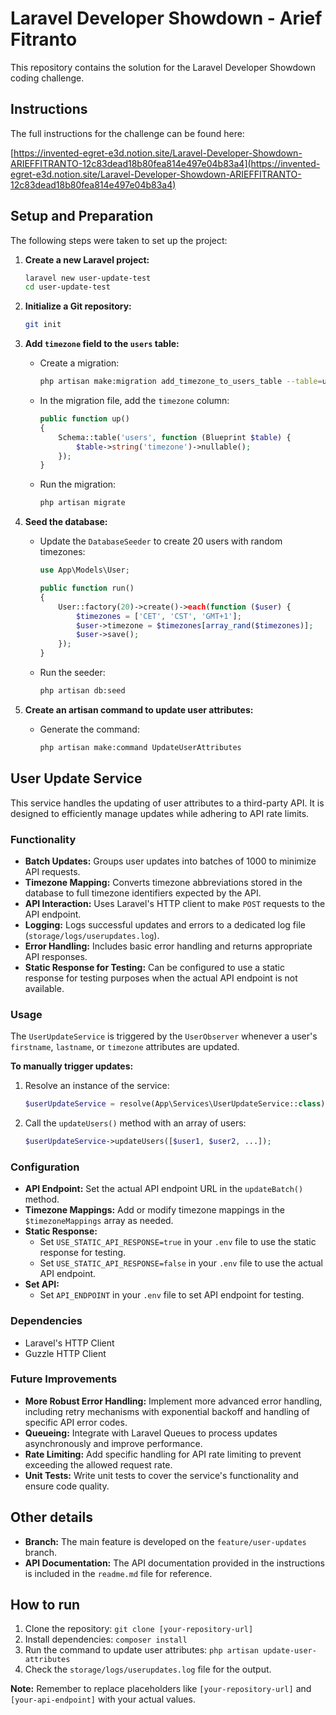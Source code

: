 # Laravel Developer Showdown - Arief Fitranto

This repository contains the solution for the Laravel Developer Showdown coding challenge.

## Instructions

The full instructions for the challenge can be found here:

[https://invented-egret-e3d.notion.site/Laravel-Developer-Showdown-ARIEFFITRANTO-12c83dead18b80fea814e497e04b83a4](https://invented-egret-e3d.notion.site/Laravel-Developer-Showdown-ARIEFFITRANTO-12c83dead18b80fea814e497e04b83a4)

## Setup and Preparation

The following steps were taken to set up the project:

1.  **Create a new Laravel project:**
    ```bash
    laravel new user-update-test
    cd user-update-test
    ```

2.  **Initialize a Git repository:**
    ```bash
    git init
    ```

3.  **Add `timezone` field to the `users` table:**
    *   Create a migration:
        ```bash
        php artisan make:migration add_timezone_to_users_table --table=users
        ```
    *   In the migration file, add the `timezone` column:
        ```php
        public function up()
        {
            Schema::table('users', function (Blueprint $table) {
                $table->string('timezone')->nullable(); 
            });
        }
        ```
    *   Run the migration:
        ```bash
        php artisan migrate
        ```

4.  **Seed the database:**
    *   Update the `DatabaseSeeder` to create 20 users with random timezones:
        ```php
        use App\Models\User;

        public function run()
        {
            User::factory(20)->create()->each(function ($user) {
                $timezones = ['CET', 'CST', 'GMT+1'];
                $user->timezone = $timezones[array_rand($timezones)];
                $user->save();
            });
        }
        ```
    *   Run the seeder:
        ```bash
        php artisan db:seed
        ```

5.  **Create an artisan command to update user attributes:**
    *   Generate the command:
        ```bash
        php artisan make:command UpdateUserAttributes
        ```

## User Update Service

This service handles the updating of user attributes to a third-party API. It is designed to efficiently manage updates while adhering to API rate limits.

### Functionality

*   **Batch Updates:** Groups user updates into batches of 1000 to minimize API requests.
*   **Timezone Mapping:** Converts timezone abbreviations stored in the database to full timezone identifiers expected by the API.
*   **API Interaction:** Uses Laravel's HTTP client to make `POST` requests to the API endpoint.
*   **Logging:** Logs successful updates and errors to a dedicated log file (`storage/logs/userupdates.log`).
*   **Error Handling:** Includes basic error handling and returns appropriate API responses.
*   **Static Response for Testing:** Can be configured to use a static response for testing purposes when the actual API endpoint is not available.

### Usage

The `UserUpdateService` is triggered by the `UserObserver` whenever a user's `firstname`, `lastname`, or `timezone` attributes are updated.

**To manually trigger updates:**

1.  Resolve an instance of the service:

    ```php
    $userUpdateService = resolve(App\Services\UserUpdateService::class);
    ```

2.  Call the `updateUsers()` method with an array of users:

    ```php
    $userUpdateService->updateUsers([$user1, $user2, ...]);
    ```

### Configuration

*   **API Endpoint:** Set the actual API endpoint URL in the `updateBatch()` method.
*   **Timezone Mappings:** Add or modify timezone mappings in the `$timezoneMappings` array as needed.
*   **Static Response:**
    *   Set `USE_STATIC_API_RESPONSE=true` in your `.env` file to use the static response for testing.
    *   Set `USE_STATIC_API_RESPONSE=false` in your `.env` file to use the actual API endpoint.
*   **Set API:**
    *   Set `API_ENDPOINT` in your `.env` file to set API endpoint for testing.

### Dependencies

*   Laravel's HTTP Client
*   Guzzle HTTP Client

### Future Improvements

*   **More Robust Error Handling:** Implement more advanced error handling, including retry mechanisms with exponential backoff and handling of specific API error codes.
*   **Queueing:** Integrate with Laravel Queues to process updates asynchronously and improve performance.
*   **Rate Limiting:** Add specific handling for API rate limiting to prevent exceeding the allowed request rate.
*   **Unit Tests:** Write unit tests to cover the service's functionality and ensure code quality.

## Other details

*   **Branch:** The main feature is developed on the `feature/user-updates` branch.
*   **API Documentation:** The API documentation provided in the instructions is included in the `readme.md` file for reference.

## How to run

1.  Clone the repository: `git clone [your-repository-url]`
2.  Install dependencies: `composer install`
3.  Run the command to update user attributes: `php artisan update-user-attributes`
4.  Check the `storage/logs/userupdates.log` file for the output.

**Note:** Remember to replace placeholders like `[your-repository-url]` and `[your-api-endpoint]` with your actual values.
